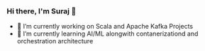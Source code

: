 ### Hi there, I'm Suraj 👋

<!--
**surajfale/surajfale** is a ✨ _special_ ✨ repository because its `README.md` (this file) appears on your GitHub profile.
-->

- 🔭 I’m currently working on Scala and Apache Kafka Projects
- 🌱 I’m currently learning AI/ML alongwith contanerizationd and orchestration architecture
